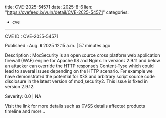  
title: CVE-2025-54571
date: 2025-8-6
lien: "https://cvefeed.io/vuln/detail/CVE-2025-54571"
categories:
  - cve
---

CVE ID : CVE-2025-54571

Published :  Aug. 6
2025
12:15 a.m. | 57 minutes ago

Description : ModSecurity is an open source
cross platform web application firewall (WAF) engine for Apache
IIS and Nginx. In versions 2.9.11
and below
an attacker can override the HTTP response’s Content-Type
which could lead to several issues depending on the HTTP scenario. For example
we have demonstrated the potential for XSS and arbitrary script source code disclosure in the latest version of mod_security2. This issue is fixed in version 2.9.12.

Severity: 0.0 | NA

Visit the link for more details
such as CVSS details
affected products
timeline
and more...
